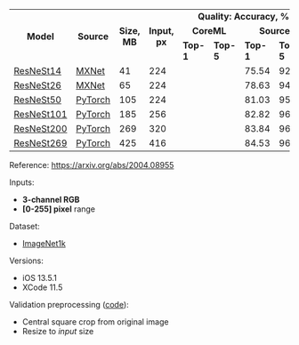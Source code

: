 <table>
  <tbody>
    <tr>
      <td rowspan=3 align="center"><b>Model</b></td>
      <td rowspan=3 align="center"><b>Source</b></td>
      <td rowspan=3 align="center"><b>Size, MB</b></td>
      <td rowspan=3 align="center"><b>Input, px</b></td>
      <td colspan=4 align="center"><b>Quality: Accuracy, %</b></td>
<!--       <td rowspan=11 align="center"></td> -->
      <td colspan=5 align="center"><b>Latency, ms</b></td>
    </tr>
    <tr>
      <td colspan="2" align="center"><b>CoreML</b></td>
      <td colspan="2" align="center"><b>Source</b></td>
      <td colspan="3" align="center"><b>iPhone 11 Pro</b></td>
      <td colspan="2" align="center"><b>iPhone 7</b></td>
    </tr>
    <tr>
      <td><b>Top-1</b></td>
      <td><b>Top-5</b></td>
      <td><b>Top-1</b></td>
      <td><b>Top-5</b></td>
      <td><b>CPU</b></td>
      <td><b>GPU</b></td>
      <td><b>ANE</b></td>
      <td><b>CPU</b></td>
      <td><b>GPU</b></td>
    </tr>
    <tr>
      <td><a href="https://dl.dropboxusercontent.com/s/89s63fm9owz4kjz/resnest14_torch.mlmodel?dl=0">ResNeSt14</a></td>
      <td><a href="https://github.com/dmlc/gluon-cv/blob/04baf39d2441bd23e7809032718d1d99ac5bb256/gluoncv/model_zoo/resnest.py#L348">MXNet</a></td>
      <td>41</td>
      <td>224</td>
      <td></td>
      <td></td>
      <td>75.54</td>
      <td>92.57</td>
      <td></td>
      <td></td>
      <td>-</td>
      <td></td>
      <td></td>
    </tr>
    <tr>
      <td><a href="https://dl.dropboxusercontent.com/s/uk8mzft8grzsx2z/resnest26_torch.mlmodel?dl=0">ResNeSt26</a></td>
      <td><a href="https://github.com/dmlc/gluon-cv/blob/04baf39d2441bd23e7809032718d1d99ac5bb256/gluoncv/model_zoo/resnest.py#L383">MXNet</a></td>
      <td>65</td>
      <td>224</td>
      <td></td>
      <td></td>
      <td>78.63</td>
      <td>94.38</td>
      <td></td>
      <td></td>
      <td>-</td>
      <td></td>
      <td></td>
    </tr>
    <tr>
      <td><a href="https://dl.dropboxusercontent.com/s/8k33evt5b2nhp5o/resnest50_torch.mlmodel?dl=0">ResNeSt50</a></td>
      <td><a href="https://github.com/zhanghang1989/ResNeSt/blob/5fe47e93bd7e098d15bc278d8ab4812b82b49414/resnest/torch/resnest.py#L33">PyTorch</a></td>
      <td>105</td>
      <td>224</td>
      <td></td>
      <td></td>
      <td>81.03</td>
      <td>95.41</td>
      <td></td>
      <td></td>
      <td>-</td>
      <td></td>
      <td></td>
    </tr>
    <tr>
      <td><a href="https://dl.dropboxusercontent.com/s/ysi35jy86mbz51y/resnest101_torch.mlmodel?dl=0">ResNeSt101</a></td>
      <td><a href="https://github.com/zhanghang1989/ResNeSt/blob/5fe47e93bd7e098d15bc278d8ab4812b82b49414/resnest/torch/resnest.py#L43">PyTorch</a></td>
      <td>185</td>
      <td>256</td>
      <td></td>
      <td></td>
      <td>82.82</td>
      <td>96.32</td>
      <td></td>
      <td></td>
      <td>-</td>
      <td></td>
      <td></td>
    </tr>
    <tr>
      <td><a href="https://dl.dropboxusercontent.com/s/ceqvmmrgql43bq0/resnest200_torch.mlmodel?dl=0">ResNeSt200</a></td>
      <td><a href="https://github.com/zhanghang1989/ResNeSt/blob/5fe47e93bd7e098d15bc278d8ab4812b82b49414/resnest/torch/resnest.py#L53">PyTorch</a></td>
      <td>269</td>
      <td>320</td>
      <td></td>
      <td></td>
      <td>83.84</td>
      <td>96.85</td>
      <td></td>
      <td></td>
      <td>-</td>
      <td></td>
      <td></td>
    </tr>
    <tr>
      <td><a href="https://dl.dropboxusercontent.com/s/pwwxz0t1pup8sc1/resnest269_torch.mlmodel?dl=0">ResNeSt269</a></td>
      <td><a href="https://github.com/zhanghang1989/ResNeSt/blob/5fe47e93bd7e098d15bc278d8ab4812b82b49414/resnest/torch/resnest.py#L63">PyTorch</a></td>
      <td>425</td>
      <td>416</td>
      <td></td>
      <td></td>
      <td>84.53</td>
      <td>96.98</td>
      <td></td>
      <td></td>
      <td>-</td>
      <td></td>
      <td></td>
    </tr>
  </tbody>
</table>

Reference: https://arxiv.org/abs/2004.08955

Inputs:
* **3-channel RGB**
* **[0-255] pixel** range

Dataset:
* [ImageNet1k](http://www.image-net.org/challenges/LSVRC/)

Versions:
* iOS 13.5.1
* XCode 11.5

Validation preprocessing ([code](https://github.com/zhanghang1989/ResNeSt/blob/5fe47e93bd7e098d15bc278d8ab4812b82b49414/scripts/torch/verify.py#L127)):
* Central square crop from original image
* Resize to *input* size
